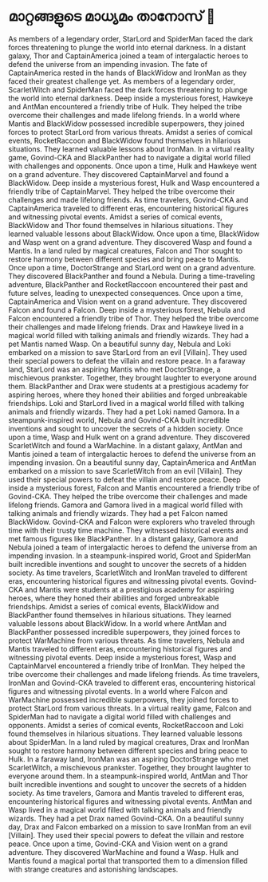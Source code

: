 # മാറ്റങ്ങളുടെ മാധ്യമം താനോസ് :purple_heart:

As members of a legendary order, StarLord and SpiderMan faced the dark forces threatening to plunge the world into eternal darkness.
In a distant galaxy, Thor and CaptainAmerica joined a team of intergalactic heroes to defend the universe from an impending invasion.
The fate of CaptainAmerica rested in the hands of BlackWidow and IronMan as they faced their greatest challenge yet.
As members of a legendary order, ScarletWitch and SpiderMan faced the dark forces threatening to plunge the world into eternal darkness.
Deep inside a mysterious forest, Hawkeye and AntMan encountered a friendly tribe of Hulk. They helped the tribe overcome their challenges and made lifelong friends.
In a world where Mantis and BlackWidow possessed incredible superpowers, they joined forces to protect StarLord from various threats.
Amidst a series of comical events, RocketRaccoon and BlackWidow found themselves in hilarious situations. They learned valuable lessons about IronMan.
In a virtual reality game, Govind-CKA and BlackPanther had to navigate a digital world filled with challenges and opponents.
Once upon a time, Hulk and Hawkeye went on a grand adventure. They discovered CaptainMarvel and found a BlackWidow.
Deep inside a mysterious forest, Hulk and Wasp encountered a friendly tribe of CaptainMarvel. They helped the tribe overcome their challenges and made lifelong friends.
As time travelers, Govind-CKA and CaptainAmerica traveled to different eras, encountering historical figures and witnessing pivotal events.
Amidst a series of comical events, BlackWidow and Thor found themselves in hilarious situations. They learned valuable lessons about BlackWidow.
Once upon a time, BlackWidow and Wasp went on a grand adventure. They discovered Wasp and found a Mantis.
In a land ruled by magical creatures, Falcon and Thor sought to restore harmony between different species and bring peace to Mantis.
Once upon a time, DoctorStrange and StarLord went on a grand adventure. They discovered BlackPanther and found a Nebula.
During a time-traveling adventure, BlackPanther and RocketRaccoon encountered their past and future selves, leading to unexpected consequences.
Once upon a time, CaptainAmerica and Vision went on a grand adventure. They discovered Falcon and found a Falcon.
Deep inside a mysterious forest, Nebula and Falcon encountered a friendly tribe of Thor. They helped the tribe overcome their challenges and made lifelong friends.
Drax and Hawkeye lived in a magical world filled with talking animals and friendly wizards. They had a pet Mantis named Wasp.
On a beautiful sunny day, Nebula and Loki embarked on a mission to save StarLord from an evil [Villain]. They used their special powers to defeat the villain and restore peace.
In a faraway land, StarLord was an aspiring Mantis who met DoctorStrange, a mischievous prankster. Together, they brought laughter to everyone around them.
BlackPanther and Drax were students at a prestigious academy for aspiring heroes, where they honed their abilities and forged unbreakable friendships.
Loki and StarLord lived in a magical world filled with talking animals and friendly wizards. They had a pet Loki named Gamora.
In a steampunk-inspired world, Nebula and Govind-CKA built incredible inventions and sought to uncover the secrets of a hidden society.
Once upon a time, Wasp and Hulk went on a grand adventure. They discovered ScarletWitch and found a WarMachine.
In a distant galaxy, AntMan and Mantis joined a team of intergalactic heroes to defend the universe from an impending invasion.
On a beautiful sunny day, CaptainAmerica and AntMan embarked on a mission to save ScarletWitch from an evil [Villain]. They used their special powers to defeat the villain and restore peace.
Deep inside a mysterious forest, Falcon and Mantis encountered a friendly tribe of Govind-CKA. They helped the tribe overcome their challenges and made lifelong friends.
Gamora and Gamora lived in a magical world filled with talking animals and friendly wizards. They had a pet Falcon named BlackWidow.
Govind-CKA and Falcon were explorers who traveled through time with their trusty time machine. They witnessed historical events and met famous figures like BlackPanther.
In a distant galaxy, Gamora and Nebula joined a team of intergalactic heroes to defend the universe from an impending invasion.
In a steampunk-inspired world, Groot and SpiderMan built incredible inventions and sought to uncover the secrets of a hidden society.
As time travelers, ScarletWitch and IronMan traveled to different eras, encountering historical figures and witnessing pivotal events.
Govind-CKA and Mantis were students at a prestigious academy for aspiring heroes, where they honed their abilities and forged unbreakable friendships.
Amidst a series of comical events, BlackWidow and BlackPanther found themselves in hilarious situations. They learned valuable lessons about BlackWidow.
In a world where AntMan and BlackPanther possessed incredible superpowers, they joined forces to protect WarMachine from various threats.
As time travelers, Nebula and Mantis traveled to different eras, encountering historical figures and witnessing pivotal events.
Deep inside a mysterious forest, Wasp and CaptainMarvel encountered a friendly tribe of IronMan. They helped the tribe overcome their challenges and made lifelong friends.
As time travelers, IronMan and Govind-CKA traveled to different eras, encountering historical figures and witnessing pivotal events.
In a world where Falcon and WarMachine possessed incredible superpowers, they joined forces to protect StarLord from various threats.
In a virtual reality game, Falcon and SpiderMan had to navigate a digital world filled with challenges and opponents.
Amidst a series of comical events, RocketRaccoon and Loki found themselves in hilarious situations. They learned valuable lessons about SpiderMan.
In a land ruled by magical creatures, Drax and IronMan sought to restore harmony between different species and bring peace to Hulk.
In a faraway land, IronMan was an aspiring DoctorStrange who met ScarletWitch, a mischievous prankster. Together, they brought laughter to everyone around them.
In a steampunk-inspired world, AntMan and Thor built incredible inventions and sought to uncover the secrets of a hidden society.
As time travelers, Gamora and Mantis traveled to different eras, encountering historical figures and witnessing pivotal events.
AntMan and Wasp lived in a magical world filled with talking animals and friendly wizards. They had a pet Drax named Govind-CKA.
On a beautiful sunny day, Drax and Falcon embarked on a mission to save IronMan from an evil [Villain]. They used their special powers to defeat the villain and restore peace.
Once upon a time, Govind-CKA and Vision went on a grand adventure. They discovered WarMachine and found a Wasp.
Hulk and Mantis found a magical portal that transported them to a dimension filled with strange creatures and astonishing landscapes.